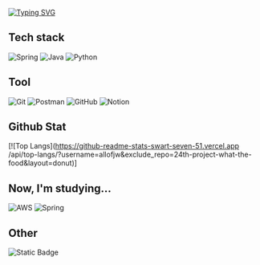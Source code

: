 [![Typing SVG](https://readme-typing-svg.demolab.com?font=Fira+Code&pause=1000&width=435&lines=Jw's+Github)](https://git.io/typing-svg)

## Tech stack

![Spring](https://img.shields.io/badge/spring-%236DB33F.svg?style=for-the-badge&logo=spring&logoColor=white)
![Java](https://img.shields.io/badge/java-%23ED8B00.svg?style=for-the-badge&logo=openjdk&logoColor=white)
![Python](https://img.shields.io/badge/python-3670A0?style=for-the-badge&logo=python&logoColor=ffdd54)

## Tool
![Git](https://img.shields.io/badge/git-%23F05033.svg?style=for-the-badge&logo=git&logoColor=white)
![Postman](https://img.shields.io/badge/Postman-FF6C37?style=for-the-badge&logo=postman&logoColor=white)
![GitHub](https://img.shields.io/badge/github-%23121011.svg?style=for-the-badge&logo=github&logoColor=white)
![Notion](https://img.shields.io/badge/Notion-%23000000.svg?style=for-the-badge&logo=notion&logoColor=white)

## Github Stat
[![Top Langs](https://github-readme-stats-swart-seven-51.vercel.app
/api/top-langs/?username=allofjw&exclude_repo=24th-project-what-the-food&layout=donut)]
## Now, I'm studying...
![AWS](https://img.shields.io/badge/AWS-%23FF9900.svg?style=for-the-badge&logo=amazon-aws&logoColor=white)
![Spring](https://img.shields.io/badge/spring-%236DB33F.svg?style=for-the-badge&logo=spring&logoColor=white)

## Other
![Static Badge](https://img.shields.io/badge/notion-My%20Notion-white?style=social&logo=notion&link=https%3A%2F%2Fwww.notion.so%2FPortfolio-c199d5076cf6441ea16d2a963d3c21bc)


